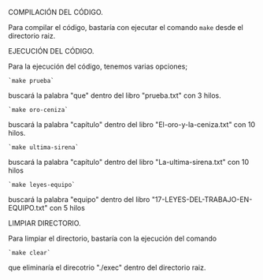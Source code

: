 COMPILACIÓN DEL CÓDIGO.

Para compilar el código, bastaría con ejecutar el comando
`make`
desde el directorio raiz.

EJECUCIÓN DEL CÓDIGO.

Para la ejecución del código, tenemos varias opciones;

    `make prueba`

buscará la palabra "que" dentro del libro "prueba.txt" con 3 hilos.

    `make oro-ceniza`

buscará la palabra "capítulo" dentro del libro "El-oro-y-la-ceniza.txt" con 10 hilos.

    `make ultima-sirena`

buscará la palabra "capítulo" dentro del libro "La-ultima-sirena.txt" con 10 hilos

    `make leyes-equipo`

buscará la palabra "equipo" dentro del libro "17-LEYES-DEL-TRABAJO-EN-EQUIPO.txt" con 5 hilos

LIMPIAR DIRECTORIO.

Para limpiar el directorio, bastaría con la ejecución del comando

    `make clear`

que eliminaría el direcotrio "./exec" dentro del directorio raiz.
